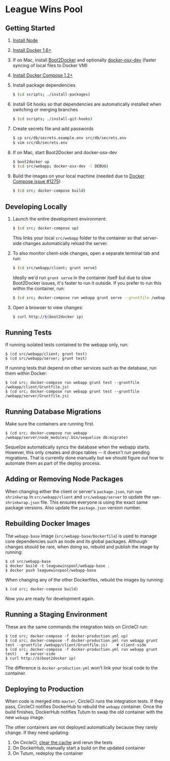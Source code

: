 # League Wins Pool

## Getting Started

1. [Install Node](https://nodejs.org/download/)
2. [Install Docker 1.6+](https://docs.docker.com/installation/)
3. If on Mac, install [Boot2Docker](https://docs.docker.com/installation/) and optionally [docker-osx-dev](https://github.com/brikis98/docker-osx-dev) (faster syncing of local files to Docker VM)
4. [Install Docker Compose 1.2+](https://docs.docker.com/compose/install/)
5. Install package dependencies

    ```bash
    $ (cd scripts; ./install-packages)
    ```

6. Install Git hooks so that dependencies are automatically installed when switching or merging branches

    ```bash
    $ (cd scripts; ./install-git-hooks)
    ```

7. Create secrets file and add passwords
    
    ```bash
    $ cp src/db/secrets.example.env src/db/secrets.env
    $ vim src/db/secrets.env
    ```

8. If on Mac, start Boot2Docker and docker-osx-dev

    ```bash
    $ boot2docker up
    $ (cd src/webapp; docker-osx-dev -l DEBUG)
    ```

9. Build the images on your local machine (needed due to [Docker Compose issue #1275](https://github.com/docker/compose/issues/1275))

    ```bash
    $ (cd src; docker-compose build)
    ```   
    

## Developing Locally

1. Launch the entire development environment:

    ```bash
    $ (cd src; docker-compose up)
    ```

    This links your local `src/webapp` folder to the container so that server-side changes automatically reload the server. 

2. To also monitor client-side changes, open a separate terminal tab and run:

    ```bash
    $ (cd src/webapp/client; grunt serve)
    ```

    Ideally we'd run `grunt serve` in the container itself but due to slow Boot2Docker issues, it's faster to run it outside. If you prefer to run this within the container, run:

    ```bash
    $ (cd src; docker-compose run webapp grunt serve --gruntfile /webapp/client/Gruntfile.js)
    ```

3. Open a browser to view changes:

    ```bash
    $ curl http://$(boot2docker ip)
    ```
    

## Running Tests
    
If running isolated tests contained to the webapp only, run:

    $ (cd src/webapp/client; grunt test)
    $ (cd src/webapp/server; grunt test)
    
If running tests that depend on other services such as the database, run them within Docker:

    $ (cd src; docker-compose run webapp grunt test --gruntfile /webapp/client/Gruntfile.js)
    $ (cd src; docker-compose run webapp grunt test --gruntfile /webapp/server/Gruntfile.js)
    
    
## Running Database Migrations

Make sure the containers are running first.

    $ (cd src; docker-compose run webapp /webapp/server/node_modules/.bin/sequelize db:migrate)
    
Sequelize automatically syncs the database when the webapp starts. However, this only creates and drops tables -- it doesn't run pending migrations. That is currently done manually but we should figure out how to automate them as part of the deploy process. 
    

## Adding or Removing Node Packages

When changing either the client or server's `package.json`, run `npm shrinkwrap` in `src/webapp/client` and `src/webapp/server` to update the `npm-shrinkwrap.json` file. This ensures everyone is using the exact same package versions. Also update the `package.json` version number.


## Rebuilding Docker Images

The `webapp-base` image (`src/webapp-base/Dockerfile`) is used to manage core dependencies such as node and its global packages. Although changes should be rare, when doing so, rebuild and publish the image by running:

    $ cd src/webapp-base
    $ docker build -t leaguewinspool/webapp-base .
    $ docker push leaguewinspool/webapp-base

When changing any of the other Dockerfiles, rebuild the images by running:

    $ (cd src; docker-compose build)

Now you are ready for development again.


## Running a Staging Environment

These are the same commands the integration tests on CircleCI run:

    $ (cd src; docker-compose -f docker-production.yml up)
    $ (cd src; docker-compose -f docker-production.yml run webapp grunt test --gruntfile /webapp/client/Gruntfile.js)    # client-side
    $ (cd src; docker-compose -f docker-production.yml run webapp grunt test)    # server-side
    $ curl http://$(boot2docker ip)

The difference is `docker-production.yml` won't link your local code to the container.


## Deploying to Production

When code is merged into `master`, CircleCI runs the integration tests. If they pass, CircleCI notifies DockerHub to rebuild the `webapp` container. Once the build finishes, DockerHub notifies Tutum to swap the old container with the new `webapp` image.

The other containers are not deployed automatically because they rarely change. If they need updating:

1. On CircleCI, [clear the cache](https://circleci.com/docs/how-cache-works) and rerun the tests
2. On DockerHub, manually start a build on the updated container
3. On Tutum, redeploy the container
